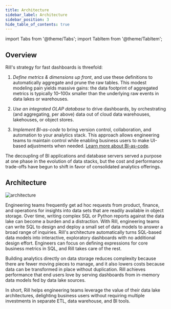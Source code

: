 ```yaml
---
title: Architecture
sidebar_label: Architecture 
sidebar_position: 3
hide_table_of_contents: true
---
```


import Tabs from '@theme/Tabs';
import TabItem from '@theme/TabItem';

## Overview

Rill's strategy for fast dashboards is threefold:

1) *Define metrics & dimensions up front*, and use these definitions to automatically aggregate and prune the raw tables. This modest modeling pain yields massive gains: the data footprint of aggregated metrics is typically 10–100x smaller than the underlying raw events in data lakes or warehouses.

2) *Use an integrated OLAP database* to drive dashboards, by orchestrating (and aggregating, per above) data out of cloud data warehouses, lakehouses, or object stores.

3) *Implement BI-as-code* to bring version control, collaboration, and automation to your analytics stack. This approach allows engineering teams to maintain control while enabling business users to make UI-based adjustments when needed. [Learn more about BI-as-code](/concepts/bi-as-code).

The decoupling of BI applications and database servers served a purpose at one phase in the evolution of data stacks, but the cost and performance trade-offs have begun to shift in favor of consolidated analytics offerings.

## Architecture

![architecture](../../static/img/concepts/architecture/architecture.png)


Engineering teams frequently get ad hoc requests from product, finance, and operations for insights into data sets that are readily available in object storage. Over time, writing complex SQL or Python reports against the data lake can become a burden and a distraction. With Rill, engineering teams can write SQL to design and deploy a small set of data models to answer a broad range of inquiries. Rill's architecture automatically turns SQL-based data models into interactive, exploratory dashboards with no additional design effort. Engineers can focus on defining expressions for core business metrics in SQL, and Rill takes care of the rest.

Building analytics directly on data storage reduces complexity because there are fewer moving pieces to manage, and it also lowers costs because data can be transformed in place without duplication. Rill achieves performance that end users love by serving dashboards from in-memory data models fed by data lake sources.

In short, Rill helps engineering teams leverage the value of their data lake architectures, delighting business users without requiring multiple investments in separate ETL, data warehouse, and BI tools.

